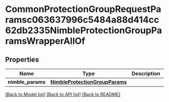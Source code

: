 # CommonProtectionGroupRequestParamsc063637996c5484a88d414cc62db2335NimbleProtectionGroupParamsWrapperAllOf


## Properties
Name | Type | Description | Notes
------------ | ------------- | ------------- | -------------
**nimble_params** | [**NimbleProtectionGroupParams**](NimbleProtectionGroupParams.md) |  | [optional] 

[[Back to Model list]](../README.md#documentation-for-models) [[Back to API list]](../README.md#documentation-for-api-endpoints) [[Back to README]](../README.md)


